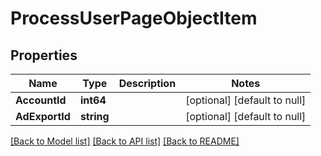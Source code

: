 # ProcessUserPageObjectItem

## Properties
Name | Type | Description | Notes
------------ | ------------- | ------------- | -------------
**AccountId** | **int64** |  | [optional] [default to null]
**AdExportId** | **string** |  | [optional] [default to null]

[[Back to Model list]](../README.md#documentation-for-models) [[Back to API list]](../README.md#documentation-for-api-endpoints) [[Back to README]](../README.md)


